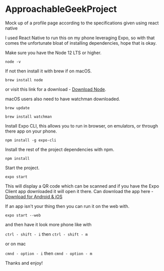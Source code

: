 # ApproachableGeekProject
Mock up of a profile page according to the specifications given using react native

I used React Native to run this on my phone leveraging Expo, so with that comes the unfortunate bloat of installing dependencies, hope that is okay.

Make sure you have the Node 12 LTS or higher.

`node -v`

If not then install it with brew if on macOS.

`brew install node`

or visit this link for a download - [Download Node](https://nodejs.org/en/download/).

macOS users also need to have watchman downloaded.

`brew update`

`brew install watchman`

Install Expo CLI, this allows you to run in browser, on emulators, or through there app on your phone.

`npm install -g expo-cli`

Install the rest of the project dependencies with npm.

`npm install`

Start the project.

`expo start`

This will display a QR code which can be scanned and if you have the Expo Client app downloaded it will open it there.
Can download the app here - [Download for Android & iOS](https://expo.io/tools#client)

If an app isn't your thing then you can run it on the web with.

`expo start --web`

and then have it look more phone like with

`ctrl - shift - i` then `ctrl - shift - m`

or on mac

`cmnd - option - i` then `cmnd - option - m`

Thanks and enjoy!
